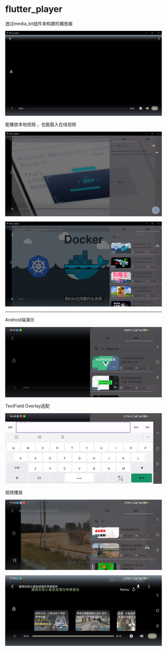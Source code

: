 # flutter_player



透过media_kit组件来构建的播放器

![image-20240515100944645](./images/image-20240515100944645.png)



能播放本地视频 ，也能载入在线视频

![image-20240515101622874](./images/image-20240515101622874.png)



![image-20240515101507615](./images/image-20240515101507615.png)



****



Android端演示

![1717836086707](./images/1717836086707.jpg)





TextField Overlay适配

![1717836092859](./images/1717836092859.jpg)





视频播放

![Screenshot_2024-06-08-17-03-02-017_kechuan.io.flu](./images/Screenshot_2024-06-08-17-03-02-017_kechuan.io.flu.jpg)



![Screenshot_2024-06-08-17-10-19-185_kechuan.io.flu](./images/Screenshot_2024-06-08-17-10-19-185_kechuan.io.flu.jpg)
